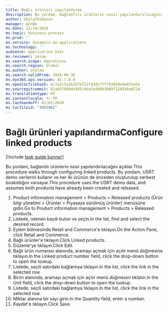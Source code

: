 ```yaml
---
title: Bağlı ürünleri yapılandırma
description: Bu yordam, bağlantılı ürünlerin nasıl yapılandırılacağını açıklar.
author: ShylaThompson
manager: AnnBe
ms.date: 11/14/2016
ms.topic: business-process
ms.prod: ''
ms.service: dynamics-ax-applications
ms.technology: ''
audience: Application User
ms.reviewer: josaw
ms.search.scope: Operations
ms.search.region: Global
ms.author: shylaw
ms.search.validFrom: 2016-06-30
ms.dyn365.ops.version: AX 7.0.0
ms.openlocfilehash: ec7a2c5a2b2b7ef22fd3dcf7f7d3859e8e07ea5e
ms.sourcegitcommit: 81a647904dd305c4be2e4b683689f128548a872d
ms.translationtype: HT
ms.contentlocale: tr-TR
ms.lasthandoff: 02/01/2020
ms.locfileid: "3003962"
---
```

# <a name="configure-linked-products"></a><span data-ttu-id="5ada3-103">Bağlı ürünleri yapılandırma</span><span class="sxs-lookup"><span data-stu-id="5ada3-103">Configure linked products</span></span>

[!include [task guide banner](../../includes/task-guide-banner.md)]

<span data-ttu-id="5ada3-104">Bu yordam, bağlantılı ürünlerin nasıl yapılandırılacağını açıklar.</span><span class="sxs-lookup"><span data-stu-id="5ada3-104">This procedure walks through configuring linked products.</span></span> <span data-ttu-id="5ada3-105">Bu yordam, USRT demo verilerini kullanır ve her iki ürünün de önceden oluşturulup serbest bırakıldığını varsayar.</span><span class="sxs-lookup"><span data-stu-id="5ada3-105">This procedure uses the USRT demo data, and assumes both products have already been created and released.</span></span>

1. <span data-ttu-id="5ada3-106">Product information management > Products > Released products (Ürün bilgi yönetimi > Ürünler > Piyasaya sürülmüş ürünler) menüsüne gidin.</span><span class="sxs-lookup"><span data-stu-id="5ada3-106">Go to Product information management > Products > Released products.</span></span>
2. <span data-ttu-id="5ada3-107">Listede, istenen kaydı bulun ve seçin.</span><span class="sxs-lookup"><span data-stu-id="5ada3-107">In the list, find and select the desired record.</span></span>
3. <span data-ttu-id="5ada3-108">Eylem bölmesinde Retail and Commerce'e tıklayın.</span><span class="sxs-lookup"><span data-stu-id="5ada3-108">On the Action Pane, click Retail and Commerce.</span></span>
4. <span data-ttu-id="5ada3-109">Bağlı ürünler'e tıklayın.</span><span class="sxs-lookup"><span data-stu-id="5ada3-109">Click Linked products.</span></span>
5. <span data-ttu-id="5ada3-110">Düzenle'ye tıklayın.</span><span class="sxs-lookup"><span data-stu-id="5ada3-110">Click Edit.</span></span>
6. <span data-ttu-id="5ada3-111">Bağlı ürün numarası alanında, aramayı açmak için açılır menü düğmesine tıklayın.</span><span class="sxs-lookup"><span data-stu-id="5ada3-111">In the Linked product number field, click the drop-down button to open the lookup.</span></span>
7. <span data-ttu-id="5ada3-112">Listede, seçili satırdaki bağlantıya tıklayın.</span><span class="sxs-lookup"><span data-stu-id="5ada3-112">In the list, click the link in the selected row.</span></span>
8. <span data-ttu-id="5ada3-113">Birim alanında, aramayı açmak için açılır menü düğmesini tıklatın.</span><span class="sxs-lookup"><span data-stu-id="5ada3-113">In the Unit field, click the drop-down button to open the lookup.</span></span>
9. <span data-ttu-id="5ada3-114">Listede, seçili satırdaki bağlantıya tıklayın.</span><span class="sxs-lookup"><span data-stu-id="5ada3-114">In the list, click the link in the selected row.</span></span>
10. <span data-ttu-id="5ada3-115">Miktar alanına bir sayı girin.</span><span class="sxs-lookup"><span data-stu-id="5ada3-115">In the Quantity field, enter a number.</span></span>
11. <span data-ttu-id="5ada3-116">Kaydet'e tıklayın.</span><span class="sxs-lookup"><span data-stu-id="5ada3-116">Click Save.</span></span>

